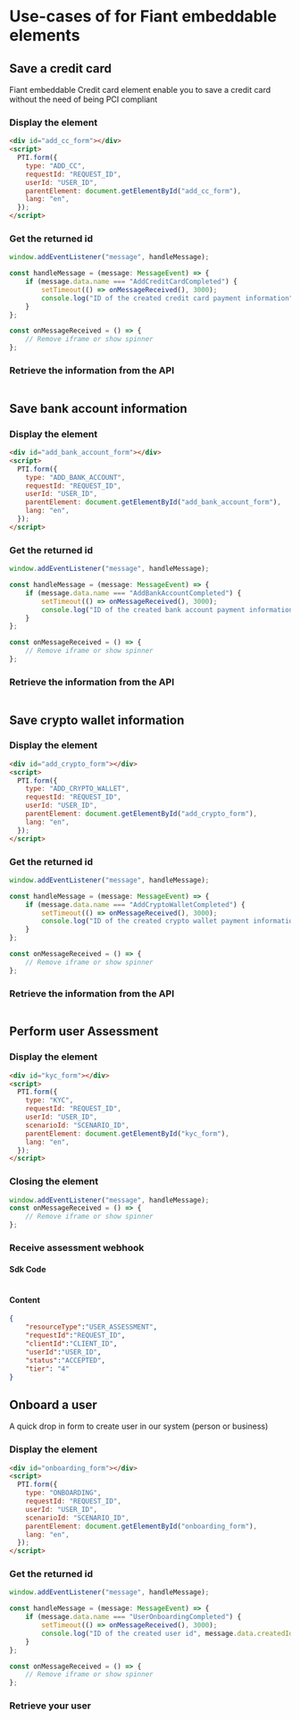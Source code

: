 # Use-cases of for Fiant embeddable elements

## Save a credit card 
Fiant embeddable Credit card element enable you to save a credit card without the need of being PCI compliant
### Display the element
```html
<div id="add_cc_form"></div>
<script>
  PTI.form({
    type: "ADD_CC",
    requestId: "REQUEST_ID",
    userId: "USER_ID",
    parentElement: document.getElementById("add_cc_form"),
    lang: "en",
  });
</script>
```
### Get the returned id

```typescript
window.addEventListener("message", handleMessage);

const handleMessage = (message: MessageEvent) => {
    if (message.data.name === "AddCreditCardCompleted") {
        setTimeout(() => onMessageReceived(), 3000);
        console.log("ID of the created credit card payment information", message.data.createdId);
    }
};

const onMessageReceived = () => {
    // Remove iframe or show spinner
};
```

### Retrieve the information from the API
```java

```

## Save bank account information
### Display the element
```html
<div id="add_bank_account_form"></div>
<script>
  PTI.form({
    type: "ADD_BANK_ACCOUNT",
    requestId: "REQUEST_ID",
    userId: "USER_ID",
    parentElement: document.getElementById("add_bank_account_form"),
    lang: "en",
  });
</script>
```
### Get the returned id
```typescript
window.addEventListener("message", handleMessage);

const handleMessage = (message: MessageEvent) => {
    if (message.data.name === "AddBankAccountCompleted") {
        setTimeout(() => onMessageReceived(), 3000);
        console.log("ID of the created bank account payment information", message.data.createdId);
    }
};

const onMessageReceived = () => {
    // Remove iframe or show spinner
};
```

### Retrieve the information from the API
```java

```
## Save crypto wallet information
### Display the element
```html
<div id="add_crypto_form"></div>
<script>
  PTI.form({
    type: "ADD_CRYPTO_WALLET",
    requestId: "REQUEST_ID",
    userId: "USER_ID",
    parentElement: document.getElementById("add_crypto_form"),
    lang: "en",
  });
</script>
```
### Get the returned id
```typescript
window.addEventListener("message", handleMessage);

const handleMessage = (message: MessageEvent) => {
    if (message.data.name === "AddCryptoWalletCompleted") {
        setTimeout(() => onMessageReceived(), 3000);
        console.log("ID of the created crypto wallet payment information", message.data.createdId);
    }
};

const onMessageReceived = () => {
    // Remove iframe or show spinner
};
```
### Retrieve the information from the API
```java

```

## Perform user Assessment
### Display the element
```html
<div id="kyc_form"></div>
<script>
  PTI.form({
    type: "KYC",
    requestId: "REQUEST_ID",
    userId: "USER_ID",
    scenarioId: "SCENARIO_ID",
    parentElement: document.getElementById("kyc_form"),
    lang: "en",
  });
</script>
```

### Closing the element
```typescript
window.addEventListener("message", handleMessage);
const onMessageReceived = () => {
    // Remove iframe or show spinner
};
```

### Receive assessment webhook
#### Sdk Code
```java

```
#### Content
```json
{
    "resourceType":"USER_ASSESSMENT",
    "requestId":"REQUEST_ID",
    "clientId":"CLIENT_ID",
    "userId":"USER_ID",
    "status":"ACCEPTED",
    "tier": "4"  
}
```


## Onboard a user
A quick drop in form to create user in our system (person or business)
### Display the element
```html
<div id="onboarding_form"></div>
<script>
  PTI.form({
    type: "ONBOARDING",
    requestId: "REQUEST_ID",
    userId: "USER_ID",
    scenarioId: "SCENARIO_ID",
    parentElement: document.getElementById("onboarding_form"),
    lang: "en",
  });
</script>
```
### Get the returned id
```typescript
window.addEventListener("message", handleMessage);

const handleMessage = (message: MessageEvent) => {
    if (message.data.name === "UserOnboardingCompleted") {
        setTimeout(() => onMessageReceived(), 3000);
        console.log("ID of the created user id", message.data.createdId);
    }
};

const onMessageReceived = () => {
    // Remove iframe or show spinner
};
```


### Retrieve your user
```java

```